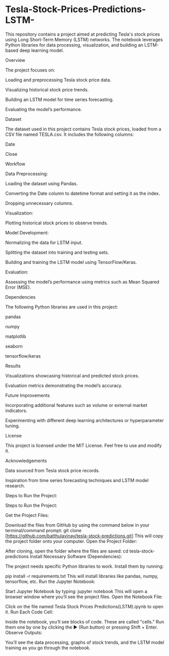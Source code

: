 # Tesla-Stock-Prices-Predictions-LSTM-
This repository contains a project aimed at predicting Tesla's stock prices using Long Short-Term Memory (LSTM) networks. The notebook leverages Python libraries for data processing, visualization, and building an LSTM-based deep learning model.

Overview

The project focuses on:

Loading and preprocessing Tesla stock price data.

Visualizing historical stock price trends.

Building an LSTM model for time series forecasting.

Evaluating the model’s performance.

Dataset

The dataset used in this project contains Tesla stock prices, loaded from a CSV file named TESLA.csv. It includes the following columns:

Date

Close

Workflow

Data Preprocessing:

Loading the dataset using Pandas.

Converting the Date column to datetime format and setting it as the index.

Dropping unnecessary columns.

Visualization:

Plotting historical stock prices to observe trends.

Model Development:

Normalizing the data for LSTM input.

Splitting the dataset into training and testing sets.

Building and training the LSTM model using TensorFlow/Keras.

Evaluation:

Assessing the model’s performance using metrics such as Mean Squared Error (MSE).

Dependencies

The following Python libraries are used in this project:

pandas

numpy

matplotlib

seaborn

tensorflow/keras

Results

Visualizations showcasing historical and predicted stock prices.

Evaluation metrics demonstrating the model’s accuracy.

Future Improvements

Incorporating additional features such as volume or external market indicators.

Experimenting with different deep learning architectures or hyperparameter tuning.

License

This project is licensed under the MIT License. Feel free to use and modify it.

Acknowledgements

Data sourced from Tesla stock price records.

Inspiration from time series forecasting techniques and LSTM model research.

Steps to Run the Project:

Steps to Run the Project:

Get the Project Files:

Download the files from GitHub by using the command below in your terminal/command prompt:
git clone [https://github.com/batthulavinay/tesla-stock-predictions.git]
This will copy the project folder onto your computer.
Open the Project Folder:

After cloning, open the folder where the files are saved:
cd tesla-stock-predictions
Install Necessary Software (Dependencies):

The project needs specific Python libraries to work. Install them by running:

pip install -r requirements.txt
This will install libraries like pandas, numpy, tensorflow, etc.
Run the Jupyter Notebook:

Start Jupyter Notebook by typing:
jupyter notebook
This will open a browser window where you’ll see the project files.
Open the Notebook File:

Click on the file named Tesla Stock Prices Predictions(LSTM).ipynb to open it.
Run Each Code Cell:

Inside the notebook, you’ll see blocks of code. These are called "cells."
Run them one by one by clicking the ▶️ (Run button) or pressing Shift + Enter.
Observe Outputs:

You’ll see the data processing, graphs of stock trends, and the LSTM model training as you go through the notebook.


